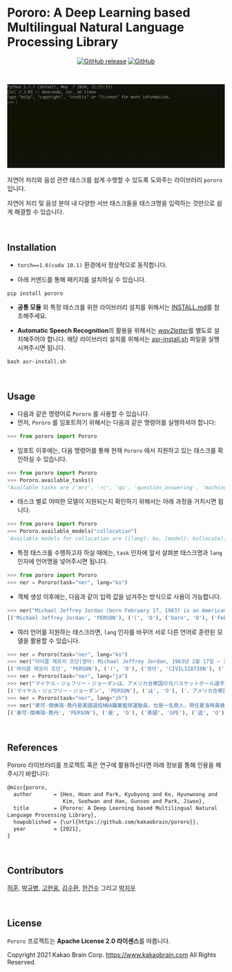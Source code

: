 # Pororo: A Deep Learning based Multilingual Natural Language Processing Library

<p align="center">
  <a href="https://github.com/kakaobrain/pororo/releases"><img alt="GitHub release" src="https://img.shields.io/github/release/kakaobrain/pororo.svg" /></a>
  <a href="https://github.com/kakaobrain/pororo/blob/master/LICENSE"><img alt="GitHub" src="https://img.shields.io/github/license/kakaobrain/pororo.svg?color=blue" /></a>
</p>

<br>

![](assets/usage.gif)

자연어 처리와 음성 관련 태스크를 쉽게 수행할 수 있도록 도와주는 라이브러리 `pororo` 입니다.

자연어 처리 및 음성 분야 내 다양한 서브 태스크들을 태스크명을 입력하는 것만으로 쉽게 해결할 수 있습니다.

<br>

## Installation

- `torch==1.6(cuda 10.1)` 환경에서 정상적으로 동작합니다.

- 아래 커맨드를 통해 패키지를 설치하실 수 있습니다.

```console
pip install pororo
```

- **공통 모듈** 외 특정 태스크를 위한 라이브러리 설치를 위해서는 [INSTALL.md](INSTALL.ko.md)를 참조해주세요.

- **Automatic Speech Recognition**의 활용을 위해서는 [_wav2letter_](https://github.com/facebookresearch/wav2letter)를 별도로 설치해주어야 합니다. 해당 라이브러리 설치를 위해서는 [asr-install.sh](asr-install.sh) 파일을 실행시켜주시면 됩니다.

```console
bash asr-install.sh
```

<br>

## Usage

- 다음과 같은 명령어로 `Pororo` 를 사용할 수 있습니다.
- 먼저, `Pororo` 를 임포트하기 위해서는 다음과 같은 명령어를 실행하셔야 합니다:

```python
>>> from pororo import Pororo
```

- 임포트 이후에는, 다음 명령어를 통해 현재 `Pororo` 에서 지원하고 있는 태스크를 확인하실 수 있습니다.

```python
>>> from pororo import Pororo
>>> Pororo.available_tasks()
"Available tasks are ['mrc', 'rc', 'qa', 'question_answering', 'machine_reading_comprehension', 'reading_comprehension', 'sentiment', 'sentiment_analysis', 'nli', 'natural_language_inference', 'inference', 'fill', 'fill_in_blank', 'fib', 'para', 'pi', 'cse', 'contextual_subword_embedding', 'similarity', 'sts', 'semantic_textual_similarity', 'sentence_similarity', 'sentvec', 'sentence_embedding', 'sentence_vector', 'se', 'inflection', 'morphological_inflection', 'g2p', 'grapheme_to_phoneme', 'grapheme_to_phoneme_conversion', 'w2v', 'wordvec', 'word2vec', 'word_vector', 'word_embedding', 'tokenize', 'tokenise', 'tokenization', 'tokenisation', 'tok', 'segmentation', 'seg', 'mt', 'machine_translation', 'translation', 'pos', 'tag', 'pos_tagging', 'tagging', 'const', 'constituency', 'constituency_parsing', 'cp', 'pg', 'collocation', 'collocate', 'col', 'word_translation', 'wt', 'summarization', 'summarisation', 'text_summarization', 'text_summarisation', 'summary', 'gec', 'review', 'review_scoring', 'lemmatization', 'lemmatisation', 'lemma', 'ner', 'named_entity_recognition', 'entity_recognition', 'zero-topic', 'dp', 'dep_parse', 'caption', 'captioning', 'asr', 'speech_recognition', 'st', 'speech_translation', 'ocr', 'srl', 'semantic_role_labeling', 'p2g', 'aes', 'essay', 'qg', 'question_generation', 'age_suitability']"
```

- 태스크 별로 어떠한 모델이 지원되는지 확인하기 위해서는 아래 과정을 거치시면 됩니다.

```python
>>> from pororo import Pororo
>>> Pororo.available_models("collocation")
'Available models for collocation are ([lang]: ko, [model]: kollocate), ([lang]: en, [model]: collocate), ([lang]: ja, [model]: collocate), ([lang]: zh, [model]: collocate)'
```

- 특정 태스크를 수행하고자 하실 때에는, `task` 인자에 앞서 살펴본 태스크명과 `lang` 인자에 언어명을 넣어주시면 됩니다.

```python
>>> from pororo import Pororo
>>> ner = Pororo(task="ner", lang="ko")
```

- 객체 생성 이후에는, 다음과 같이 입력 값을 넘겨주는 방식으로 사용이 가능합니다.

```python
>>> ner("Michael Jeffrey Jordan (born February 17, 1963) is an American businessman and former professional basketball player.")
[('Michael Jeffrey Jordan', 'PERSON'), ('(', 'O'), ('born', 'O'), ('February 17, 1963)', 'DATE'), ('is', 'O'), ('an', 'O'), ('American', 'NORP'), ('businessman', 'O'), ('and', 'O'), ('former', 'O'), ('professional', 'O'), ('basketball', 'O'), ('player', 'O'), ('.', 'O')]
```

- 여러 언어를 지원하는 태스크라면, `lang` 인자를 바꾸어 서로 다른 언어로 훈련된 모델을 활용할 수 있습니다.

```python
>>> ner = Pororo(task="ner", lang="ko")
>>> ner("마이클 제프리 조던(영어: Michael Jeffrey Jordan, 1963년 2월 17일 ~ )은 미국의 은퇴한 농구 선수이다.")
[('마이클 제프리 조던', 'PERSON'), ('(', 'O'), ('영어', 'CIVILIZATION'), (':', 'O'), (' ', 'O'), ('Michael Jeffrey Jordan', 'PERSON'), (',', 'O'), (' ', 'O'), ('1963년 2월 17일 ~', 'DATE'), (' ', 'O'), (')은', 'O'), (' ', 'O'), ('미국', 'LOCATION'), ('의', 'O'), (' ', 'O'), ('은퇴한', 'O'), (' ', 'O'), ('농구 선수', 'CIVILIZATION'), ('이다.', 'O')]
>>> ner = Pororo(task="ner", lang="ja")
>>> ner("マイケル・ジェフリー・ジョーダンは、アメリカ合衆国の元バスケットボール選手")
[('マイケル・ジェフリー・ジョーダン', 'PERSON'), ('は', 'O'), ('、アメリカ合衆国', 'O'), ('の', 'O'), ('元', 'O'), ('バスケットボール', 'O'), ('選手', 'O')]
>>> ner = Pororo(task="ner", lang="zh")
>>> ner("麥可·傑佛瑞·喬丹是美國退役NBA職業籃球運動員，也是一名商人，現任夏洛特黃蜂董事長及主要股東")
[('麥可·傑佛瑞·喬丹', 'PERSON'), ('是', 'O'), ('美國', 'GPE'), ('退', 'O'), ('役', 'O'), ('nba', 'ORG'), ('職', 'O'), ('業', 'O'), ('籃', 'O'), ('球', 'O'), ('運', 'O'), ('動', 'O'), ('員', 'O'), ('，', 'O'), ('也', 'O'), ('是', 'O'), ('一', 'O'), ('名', 'O'), ('商', 'O'), ('人', 'O'), ('，', 'O'), ('現', 'O'), ('任', 'O'), ('夏洛特黃蜂', 'ORG'), ('董', 'O'), ('事', 'O'), ('長', 'O'), ('及', 'O'), ('主', 'O'), ('要', 'O'), ('股', 'O'), ('東', 'O')]
```

<br>

## References

Pororo 라이브러리를 프로젝트 혹은 연구에 활용하신다면 아래 정보를 통해 인용을 해주시기 바랍니다:

```
@misc{pororo,
  author       = {Heo, Hoon and Park, Kyubyong and Ko, Hyunwoong and
                  Kim, Soohwan and Han, Gunsoo and Park, Jiwoo},
  title        = {Pororo: A Deep Learning based Multilingual Natural Language Processing Library},
  howpublished = {\url{https://github.com/kakaobrain/pororo}},
  year         = {2021},
}
```

<br>

## Contributors

[허훈](https://github.com/huffon), [박규병](https://github.com/Kyubyong), [고현웅](https://github.com/hyunwoongko), [김수환](https://github.com/sooftware), [한건수](https://github.com/robinsongh381) 그리고 [박지우](https://github.com/bernardscumm)

<br>

## License

`Pororo` 프로젝트는 **Apache License 2.0 라이센스**를 따릅니다.

Copyright 2021 Kakao Brain Corp. <https://www.kakaobrain.com> All Rights Reserved.
